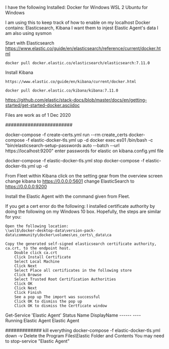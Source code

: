 I have the following Installed:
    Docker for Windows
    WSL 2
    Ubuntu for Windows

I am using this to keep track of how to enable on my localhost Docker contains: Elasticsearch, Kibana
    I want them to injest Elastic Agent's data
    I am also using sysmon

Start with Elasticsearch
    https://www.elastic.co/guide/en/elasticsearch/reference/current/docker.html

    docker pull docker.elastic.co/elasticsearch/elasticsearch:7.11.0

Install Kibana

    https://www.elastic.co/guide/en/kibana/current/docker.html

    docker pull docker.elastic.co/kibana/kibana:7.11.0
https://github.com/elastic/stack-docs/blob/master/docs/en/getting-started/get-started-docker.asciidoc

Files are work as of 1 Dec 2020

########################

docker-compose -f create-certs.yml run --rm create_certs
docker-compose -f elastic-docker-tls.yml up -d
docker exec es01 /bin/bash -c "bin/elasticsearch-setup-passwords auto --batch --url https://localhost:9200"
    enter passwords for elastic on kibana.config.yml file

docker-compose -f elastic-docker-tls.yml stop
docker-compose -f elastic-docker-tls.yml up -d


From Fleet within Kibana click on the setting gear from the overview screen
    change kibana to https://0.0.0.0:5601
    change ElasticSearch to https://0.0.0.0:9200

Install the Elastic Agent with the command given from Fleet.

If you get a cert error do the following:
I installed certificate authority by doing the following on my Windows 10 box. Hopefully, the steps are similar for you:

    Open the following location: 
    \\wsl$\docker-desktop-data\version-pack-data\community\docker\volumes\es_certs\_data\ca

    Copy the generated self-signed elasticsearch certificate authority, ca.crt, to the endpoint host.
        Double click ca.crt
        Click Install Certificate
        Select Local Machine
        Click Next
        Select Place all certificates in the following store
        Click Browse
        Select Trusted Root Certification Authorities
        Click OK
        Click Next
        Click Finish
        See a pop up The import was successful
        Click OK to dismiss the pop up
        Click OK to dismiss the Certficate window

 Get-Service 'Elastic Agent'                                                                                                                                                                                    Status   Name               DisplayName                                                                                 ------   ----               
   Running  Elastic Agent      Elastic Agent



   ############# kill everything 
docker-compose -f elastic-docker-tls.yml down -v
Delete the Program Files\Elastic Folder and Contents
You may need to stop-service "Elastic Agent"
